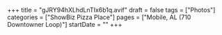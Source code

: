 +++
title = "gJRY94hXLhdLnTIx6b1q.avif"
draft = false
tags = ["Photos"]
categories = ["ShowBiz Pizza Place"]
pages = ["Mobile, AL (710 Downtowner Loop)"]
startDate = ""
+++
